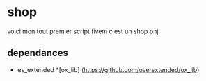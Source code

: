 # shop

voici mon tout premier script fivem c est un shop pnj

## dependances
- es_extended
*[ox_lib] (https://github.com/overextended/ox_lib)


